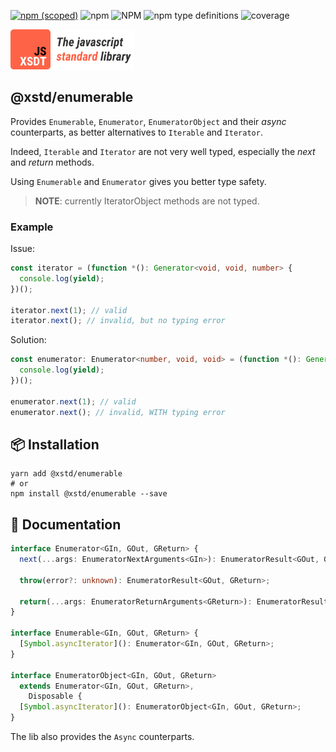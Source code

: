 [![npm (scoped)](https://img.shields.io/npm/v/@xstd/enumerable.svg)](https://www.npmjs.com/package/@xstd/enumerable)
![npm](https://img.shields.io/npm/dm/@xstd/enumerable.svg)
![NPM](https://img.shields.io/npm/l/@xstd/enumerable.svg)
![npm type definitions](https://img.shields.io/npm/types/@xstd/enumerable.svg)
![coverage](https://img.shields.io/badge/coverage-100%25-green)

<picture>
  <source height="64" media="(prefers-color-scheme: dark)" srcset="https://github.com/xstd-js/website/blob/main/assets/logo/png/logo-large-dark.png?raw=true">
  <source height="64" media="(prefers-color-scheme: light)" srcset="https://github.com/xstd-js/website/blob/main/assets/logo/png/logo-large-light.png?raw=true">
  <img height="64" alt="Shows a black logo in light color mode and a white one in dark color mode." src="https://github.com/xstd-js/website/blob/main/assets/logo/png/logo-large-light.png?raw=true">
</picture>

## @xstd/enumerable

Provides `Enumerable`, `Enumerator`, `EnumeratorObject` and their _async_ counterparts, as better alternatives to `Iterable` and `Iterator`.

Indeed, `Iterable` and `Iterator` are not very well typed, especially the _next_ and _return_ methods.

Using `Enumerable` and `Enumerator` gives you better type safety.


> **NOTE**: currently IteratorObject methods are not typed.

### Example

Issue:

```ts
const iterator = (function *(): Generator<void, void, number> {
  console.log(yield);
})();

iterator.next(1); // valid
iterator.next(); // invalid, but no typing error
```

Solution:

```ts
const enumerator: Enumerator<number, void, void> = (function *(): Generator<void, void, number> {
  console.log(yield);
})();

enumerator.next(1); // valid
enumerator.next(); // invalid, WITH typing error
```

## 📦 Installation

```shell
yarn add @xstd/enumerable
# or
npm install @xstd/enumerable --save
```

## 📜 Documentation

```ts
interface Enumerator<GIn, GOut, GReturn> {
  next(...args: EnumeratorNextArguments<GIn>): EnumeratorResult<GOut, GReturn>;

  throw(error?: unknown): EnumeratorResult<GOut, GReturn>;

  return(...args: EnumeratorReturnArguments<GReturn>): EnumeratorResult<GOut, GReturn>;
}

interface Enumerable<GIn, GOut, GReturn> {
  [Symbol.asyncIterator](): Enumerator<GIn, GOut, GReturn>;
}

interface EnumeratorObject<GIn, GOut, GReturn>
  extends Enumerator<GIn, GOut, GReturn>,
    Disposable {
  [Symbol.asyncIterator](): EnumeratorObject<GIn, GOut, GReturn>;
}
```

The lib also provides the `Async` counterparts.
